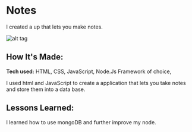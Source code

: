 # Notes
I created a up that lets you make notes.


![alt tag]()

## How It's Made:

**Tech used:** HTML, CSS, JavaScript, Node.Js Framework of choice,

I used html and JavaScript to create a application that lets you take notes and store them into a data base.



## Lessons Learned:

I learned how to use mongoDB and further improve my node.
